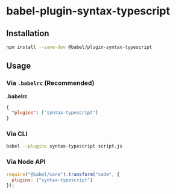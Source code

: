 # babel-plugin-syntax-typescript

## Installation

```sh
npm install --save-dev @babel/plugin-syntax-typescript
```

## Usage

### Via `.babelrc` (Recommended)

**.babelrc**

```json
{
  "plugins": ["syntax-typescript"]
}
```

### Via CLI

```sh
babel --plugins syntax-typescript script.js
```

### Via Node API

```javascript
require("@babel/core").transform("code", {
  plugins: ["syntax-typescript"]
});
```
